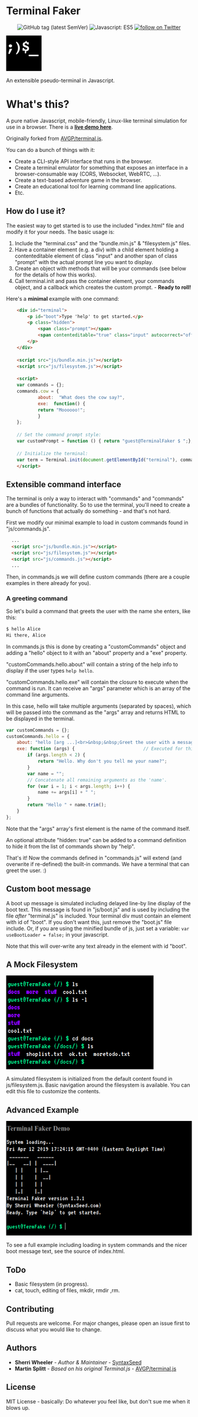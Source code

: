 Terminal Faker
===========

<div align="center">
    <img src="https://img.shields.io/github/tag/syntaxseed/terminalfaker.svg"
        alt="GitHub tag (latest SemVer)">
    <img src="https://img.shields.io/badge/JavaScript-ES5-brightgreen.svg"
        alt="Javascript: ES5">
    <a href="https://twitter.com/intent/follow?screen_name=syntaxseed">
        <img src="https://img.shields.io/twitter/follow/syntaxseed.svg?style=social&logo=twitter"
            alt="follow on Twitter"></a>
</div>

![Logo](favicon.png)

An extensible pseudo-terminal in Javascript.

# What's this?
A pure native Javascript, mobile-friendly, Linux-like terminal simulation for use in a browser. There is a **[live demo here](https://syntaxseed.github.io/terminalfaker/)**.

Originally forked from [AVGP/terminal.js](https://github.com/AVGP/terminal.js).

You can do a bunch of things with it:

- Create a CLI-style API interface that runs in the browser.
- Create a terminal emulator for something that exposes an interface in a browser-consumable way (CORS, Websocket, WebRTC, ...).
- Create a text-based adventure game in the browser.
- Create an educational tool for learning command line applications.
- Etc.

## How do I use it?

The easiest way to get started is to use the included "index.html" file and modify it for your needs. The basic usage is:

1. Include the "terminal.css" and the "bundle.min.js" & "filesystem.js" files.
2. Have a container element (e.g. a div) with a child element holding a contenteditable element of class "input" and another span of class "prompt" with the actual prompt line you want to display.
3. Create an object with methods that will be your commands (see below for the details of how this works).
4. Call terminal.init and pass the container element, your commands object, and a callback which creates the custom prompt. - **Ready to roll!**

Here's a **minimal** example with one command:

```html
    <div id="terminal">
        <p id="boot">Type 'help' to get started.</p>
        <p class="hidden">
            <span class="prompt"></span>
            <span contenteditable="true" class="input" autocorrect="off" autocapitalize="none" autocomplete="off"> </span>
        </p>
    </div>

    <script src="js/bundle.min.js"></script>
    <script src="js/filesystem.js"></script>

    <script>
    var commands = {};
    commands.cow = {
            about:  "What does the cow say?",
            exe:  function() {
            return "Moooooo!";
            }
    };

    // Set the command prompt style:
    var customPrompt = function () { return "guest@TerminalFaker $ ";};

    // Initialize the terminal:
    var term = Terminal.init(document.getElementById("terminal"), commands, customPrompt);
    </script>
```

## Extensible command interface

The terminal is only a way to interact with "commands" and "commands" are a bundles of functionality.
So to use the terminal, you'll need to create a bunch of functions that actually do something - and that's not hard.

First we modify our minimal example to load in custom commands found in "js/commands.js".

```html
  ...
  <script src="js/bundle.min.js"></script>
  <script src="js/filesystem.js"></script>
  <script src="js/commands.js"></script>
  ...
```

Then, in commands.js we will define custom commands (there are a couple examples in there already for you).

### A greeting command
So let's build a command that greets the user with the name she enters, like this:

```bash
$ hello Alice
Hi there, Alice
```

In commands.js this is done by creating a "customCommands" object and adding a "hello" object to it with an "about" property and a "exe" property.

"customCommands.hello.about" will contain a string of the help info to display if the user types ``help hello``.

"customCommands.hello.exe" will contain the closure to execute when the command is run. It can receive an "args" parameter which is an array of the command line arguments.

In this case, hello will take multiple arguments (separated by spaces), which will be passed into the command as the "args" array and returns HTML to be displayed in the terminal.

```javascript
var customCommands = {};
customCommands.hello = {
    about: "hello [arg ...]<br>&nbsp;&nbsp;Greet the user with a message.",
    exe: function (args) {                          // Executed for this command. args[0] contains the command name.
        if (args.length < 2) {
            return "Hello. Why don't you tell me your name?";
        }
        var name = "";
        // Concatenate all remaining arguments as the 'name'.
        for (var i = 1; i < args.length; i++) {
            name += args[i] + " ";
        }
        return "Hello " + name.trim();
    }
};
```

Note that the "args" array's first element is the name of the command itself.

An optional attribute "hidden: true" can be added to a command definition to hide it from the list of commands shown by "help".

That's it! Now the commands defined in "commands.js" will extend (and overwrite if re-defined) the built-in commands. We have a terminal that can greet the user. :)

## Custom boot message

A boot up message is simulated including delayed line-by line display of the boot text. This message is found in "js/boot.js" and is used by including the file *after* "terminal.js" is included. Your terminal div must contain an element with id of "boot". If you don't want this, just remove the "boot.js" file include. Or, if you are using the minified bundle of js, just set a variable: ``var useBootLoader = false;`` in your javascript.

Note that this will over-write any text already in the element with id "boot".

## A Mock Filesystem

![Basic Filesystem](media/screenshot2.png)

A simulated filesystem is initialized from the default content found in js/filesystem.js. Basic navigation around the filesystem is available. You can edit this file to customize the contents.

## Advanced Example

![Screenshot](media/screenshot1.png)

To see a full example including loading in system commands and the nicer boot message text, see the source of index.html.

## ToDo

* Basic filesystem (in progress).
* cat, touch, editing of files, mkdir, rmdir ,rm.

## Contributing
Pull requests are welcome. For major changes, please open an issue first to discuss what you would like to change.

## Authors

* **Sherri Wheeler** - *Author & Maintainer* - [SyntaxSeed](https://github.com/SyntaxSeed)
* **Martin Splitt** - *Based on his original Terminal.js* - [AVGP/terminal.js](https://github.com/AVGP/terminal.js)

## License
MIT License - basically: Do whatever you feel like, but don't sue me when it blows up.
